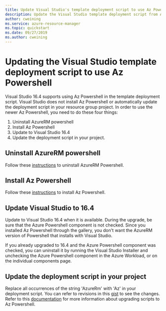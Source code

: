 ```yaml
---
title: Update Visual Studio's template deployment script to use Az Powershell
description: Update the Visual Studio template deployment script from AzureRM to Az Powershell
author: cweining
ms.service: azure-resource-manager
ms.topic: quickstart
ms.date: 09/27/2019
ms.author: cweining
---
```

# Updating the Visual Studio template deployment script to use Az Powershell

Visual Studio 16.4 supports using Az Powershell in the template deployment script. Visual Studio does not install Az Powershell or automatically update the deployment script in your resource group project. In order to use the newer Az Powershell, you need to do these four things:
1. Uninstall AzureRM powershell
1. Install Az Powershell
1. Update to Visual Studio 16.4
1. Update the deployment script in your project.

## Uninstall AzureRM powershell
Follow these [instructions](https://docs.microsoft.com/powershell/azure/uninstall-az-ps?view=azps-2.7.0#uninstall-the-azurerm-module) to uninstall AzureRM Powershell.

## Install Az Powershell
Follow these [instructions](https://docs.microsoft.com/powershell/azure/install-az-ps?view=azps-2.7.0) to install Az Powershell.

## Update Visual Studio to 16.4
Update to Visual Studio 16.4 when it is available. During the upgrade, be sure that the Azure Powershell component is not checked. Since you installed Az Powershell through the gallery, you don't want the AzureRM version of Powershell that installs with Visual Studio.

If you already upgraded to 16.4 and the Azure Powershell component was checked, you can uninstall it by running the Visual Studio Installer and unchecking the Azure Powershell component in the Azure Workload, or on the individual components page.

## Update the deployment script in your project
Replace all occurrences of the string 'AzureRm' with 'Az' in your deployment script. You can refer to revisions in this [gist](https://gist.github.com/cweining/d2da2479418ea403499c4306dcf4f619) to see the changes. Refer to this [documentation](https://docs.microsoft.com/powershell/azure/migrate-from-azurerm-to-az?view=azps-2.5.0) for more information about upgrading scripts to Az Powershell.


